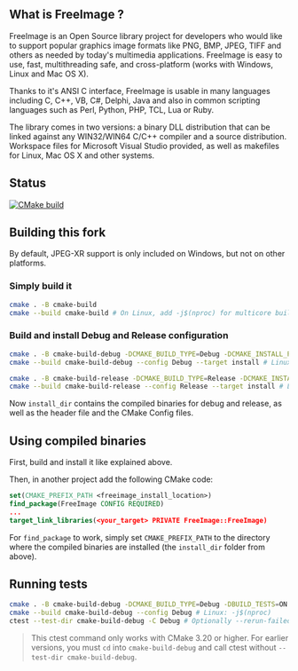 What is FreeImage ?
-----------------------------------------------------------------------------
FreeImage is an Open Source library project for developers who would like to support popular graphics image formats like PNG, BMP, JPEG, TIFF and others as needed by today's multimedia applications.
FreeImage is easy to use, fast, multithreading safe, and cross-platform (works with Windows, Linux and Mac OS X).

Thanks to it's ANSI C interface, FreeImage is usable in many languages including C, C++, VB, C#, Delphi, Java and also in common scripting languages such as Perl, Python, PHP, TCL, Lua or Ruby.

The library comes in two versions: a binary DLL distribution that can be linked against any WIN32/WIN64 C/C++ compiler and a source distribution.
Workspace files for Microsoft Visual Studio provided, as well as makefiles for Linux, Mac OS X and other systems.

## Status

[![CMake build](https://github.com/danoli3/FreeImage/actions/workflows/cmake.yml/badge.svg)](https://github.com/danoli3/FreeImage/actions/workflows/cmake.yml)

## Building this fork

By default, JPEG-XR support is only included on Windows, but not on other platforms.

### Simply build it

```bash
cmake . -B cmake-build
cmake --build cmake-build # On Linux, add -j$(nproc) for multicore build
```

### Build and install Debug and Release configuration

```bash
cmake . -B cmake-build-debug -DCMAKE_BUILD_TYPE=Debug -DCMAKE_INSTALL_PREFIX=install_dir
cmake --build cmake-build-debug --config Debug --target install # Linux: -j$(nproc)

cmake . -B cmake-build-release -DCMAKE_BUILD_TYPE=Release -DCMAKE_INSTALL_PREFIX=install_dir
cmake --build cmake-build-release --config Release --target install # Linux: -j$(nproc)
```
Now `install_dir` contains the compiled binaries for debug and release, as well as the header file and the CMake Config files.

## Using compiled binaries

First, build and install it like explained above.

Then, in another project add the following CMake code:
```cmake
set(CMAKE_PREFIX_PATH <freeimage_install_location>)
find_package(FreeImage CONFIG REQUIRED)
...
target_link_libraries(<your_target> PRIVATE FreeImage::FreeImage)
```

For `find_package` to work, simply set `CMAKE_PREFIX_PATH` to the directory where the compiled binaries are installed (the `install_dir` folder from above).

## Running tests

```bash
cmake . -B cmake-build-debug -DCMAKE_BUILD_TYPE=Debug -DBUILD_TESTS=ON
cmake --build cmake-build-debug --config Debug # Linux: -j$(nproc)
ctest --test-dir cmake-build-debug -C Debug # Optionally --rerun-failed --output-on-failure
```

> This ctest command only works with CMake 3.20 or higher. For earlier versions, you must `cd` into `cmake-build-debug` and call ctest without `--test-dir cmake-build-debug`.
